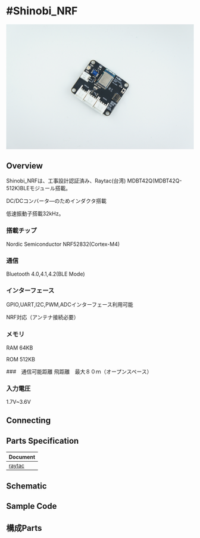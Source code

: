 # #Shinobi_NRF

![](/img/Shinobi/Shinobi_NRF.JPG)
<!--COLORME-->

## Overview

Shinobi_NRFは、工事設計認証済み、Raytac(台湾) MDBT42Q(MDBT42Q-512K)BLEモジュール搭載。

DC/DCコンバータ―のためインダクタ搭載

低速振動子搭載32kHz。

### 搭載チップ

Nordic Semiconductor NRF52832(Cortex-M4)

### 通信

Bluetooth 4.0,4.1,4.2(BLE Mode)

### インターフェース

GPIO,UART,I2C,PWM,ADCインターフェース利用可能

NRF対応（アンテナ接続必要）

### メモリ

RAM 64KB

ROM 512KB

###　通信可能距離
飛距離　最大８０ｍ（オープンスペース）

### 入力電圧

1.7V~3.6V


## Connecting

## Parts Specification
| Document |
|:--|
| [raytac](http://www.raytac.com/products.php?subid=55) |

## Schematic

## Sample Code

## 構成Parts
